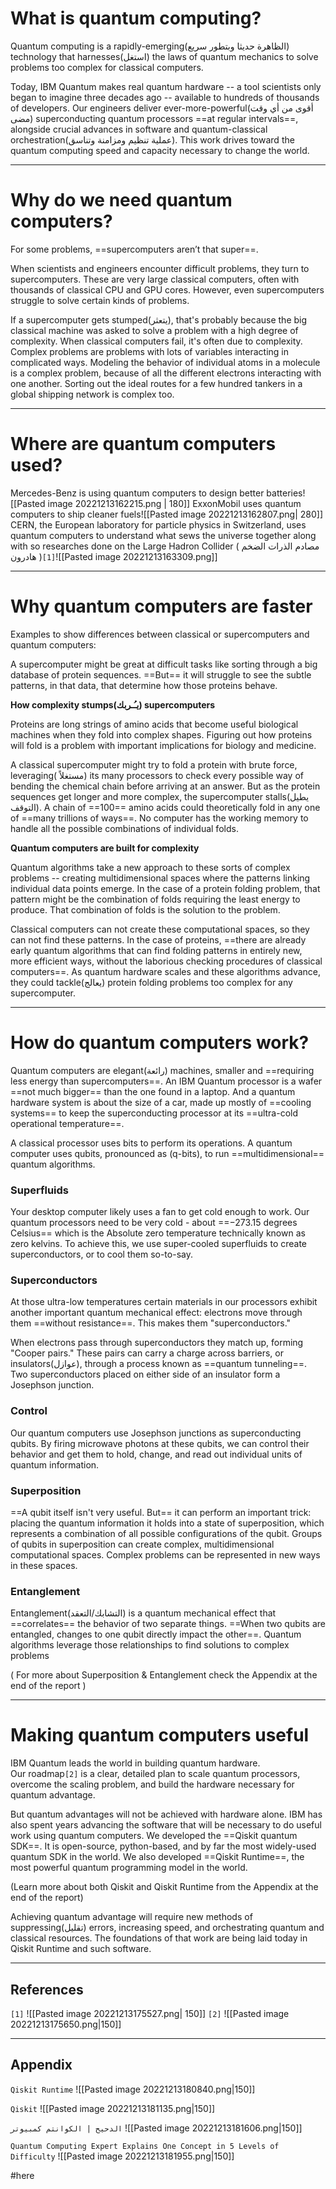 # What is quantum computing?

Quantum computing is a rapidly-emerging(الظاهرة حديثا وبتطور سريع) technology that harnesses(استغل) the laws of quantum mechanics to solve problems too complex for classical computers. 

Today, IBM Quantum makes real quantum hardware -- a tool scientists only began to imagine three decades ago -- available to hundreds of thousands of developers. Our engineers deliver ever-more-powerful(أقوى من أي وقت مضى) superconducting quantum processors ==at regular intervals==, alongside crucial advances in software and quantum-classical orchestration(عملية تنظيم ومزامنة وتناسق). This work drives toward the quantum computing speed and capacity necessary to change the world.

---

# Why do we need quantum computers?

For some problems, ==supercomputers aren’t that super==.

When scientists and engineers encounter difficult problems, they turn to supercomputers. These are very large classical computers, often with thousands of classical CPU and GPU cores. However, even supercomputers struggle to solve certain kinds of problems.

If a supercomputer gets stumped(يتعثر), that's probably because the big classical machine was asked to solve a problem with a high degree of complexity. When classical computers fail, it's often due to complexity. Complex problems are problems with lots of variables interacting in complicated ways. Modeling the behavior of individual atoms in a molecule is a complex problem, because of all the different electrons interacting with one another. Sorting out the ideal routes for a few hundred tankers in a global shipping network is complex too.

---
# Where are quantum computers used?

Mercedes-Benz is using quantum computers to design better batteries![[Pasted image 20221213162215.png | 180]]
ExxonMobil uses quantum computers to ship cleaner fuels![[Pasted image 20221213162807.png| 280]]
CERN, the European laboratory for particle physics in Switzerland, uses quantum computers to understand what sews the universe together along with so researches done on the Large Hadron Collider ( مصادم الذرات الضخم هادرون )`[1]`![[Pasted image 20221213163309.png]]


---

# Why quantum computers are faster

Examples to show differences between classical or supercomputers and quantum computers:

A supercomputer might be great at difficult tasks like sorting through a big database of protein sequences. ==But== it will struggle to see the subtle patterns, in that data, that determine how those proteins behave.

**How complexity stumps(يـُـربك) supercomputers**

Proteins are long strings of amino acids that become useful biological machines when they fold into complex shapes. Figuring out how proteins will fold is a problem with important implications for biology and medicine. 

A classical supercomputer might try to fold a protein with brute force, leveraging( مستغلاً) its many processors to check every possible way of bending the chemical chain before arriving at an answer. But as the protein sequences get longer and more complex, the supercomputer stalls(يطيل التوقف). A chain of ==100== amino acids could theoretically fold in any one of ==many trillions of ways==. No computer has the working memory to handle all the possible combinations of individual folds.

**Quantum computers are built for complexity**

Quantum algorithms take a new approach to these sorts of complex problems -- creating multidimensional spaces where the patterns linking individual data points emerge. In the case of a protein folding problem, that pattern might be the combination of folds requiring the least energy to produce. That combination of folds is the solution to the problem.

Classical computers can not create these computational spaces, so they can not find these patterns. In the case of proteins, ==there are already early quantum algorithms that can find folding patterns in entirely new, more efficient ways, without the laborious checking procedures of classical computers==. As quantum hardware scales and these algorithms advance, they could tackle(يعالج) protein folding problems too complex for any supercomputer.

---

# How do quantum computers work?

Quantum computers are elegant(رائعة) machines, smaller and ==requiring less energy than supercomputers==. An IBM Quantum processor is a wafer ==not much bigger== than the one found in a laptop. And a quantum hardware system is about the size of a car, made up mostly of ==cooling systems== to keep the superconducting processor at its ==ultra-cold operational temperature==.

A classical processor uses bits to perform its operations. A quantum computer uses qubits, pronounced as (q-bits), to run ==multidimensional== quantum algorithms.

### **Superfluids**  
Your desktop computer likely uses a fan to get cold enough to work. Our quantum processors need to be very cold - about ==−273.15 degrees Celsius== which is the Absolute zero temperature technically known as zero kelvins. To achieve this, we use super-cooled superfluids to create superconductors, or to cool them so-to-say.

### **Superconductors**  
At those ultra-low temperatures certain materials in our processors exhibit another important quantum mechanical effect: electrons move through them ==without resistance==. This makes them "superconductors." 

When electrons pass through superconductors they match up, forming "Cooper pairs." These pairs can carry a charge across barriers, or insulators(عوازل), through a process known as ==quantum tunneling==. Two superconductors placed on either side of an insulator form a Josephson junction.

### **Control**  
Our quantum computers use Josephson junctions as superconducting qubits. By firing microwave photons at these qubits, we can control their behavior and get them to hold, change, and read out individual units of quantum information.

### **Superposition**  
==A qubit itself isn't very useful. But== it can perform an important trick: placing the quantum information it holds into a state of superposition, which represents a combination of all possible configurations of the qubit. Groups of qubits in superposition can create complex, multidimensional computational spaces. Complex problems can be represented in new ways in these spaces.

### **Entanglement**  
Entanglement(التشابك/التعقد) is a quantum mechanical effect that ==correlates== the behavior of two separate things. ==When two qubits are entangled, changes to one qubit directly impact the other==. Quantum algorithms leverage those relationships to find solutions to complex problems

( For more about Superposition & Entanglement check the Appendix at the end of the report )

---

# Making quantum computers useful

IBM Quantum leads the world in building quantum hardware. Our roadmap`[2]` is a clear, detailed plan to scale quantum processors, overcome the scaling problem, and build the hardware necessary for quantum advantage.

But quantum advantages will not be achieved with hardware alone. IBM has also spent years advancing the software that will be necessary to do useful work using quantum computers. We developed the ==Qiskit quantum SDK==. It is open-source, python-based, and by far the most widely-used quantum SDK in the world. We also developed ==Qiskit Runtime==, the most powerful quantum programming model in the world. 

(Learn more about both Qiskit and Qiskit Runtime from the Appendix at the end of the report)

Achieving quantum advantage will require new methods of suppressing(تقليل) errors, increasing speed, and orchestrating quantum and classical resources. The foundations of that work are being laid today in Qiskit Runtime and such software.

---

## **References**
`[1]` 
![[Pasted image 20221213175527.png| 150]]
`[2]`
![[Pasted image 20221213175650.png|150]]

---
## **Appendix**

`Qiskit Runtime`
![[Pasted image 20221213180840.png|150]]

`Qiskit`
![[Pasted image 20221213181135.png|150]]

`الدحيح | الكوانتم كمبيوتر`
![[Pasted image 20221213181606.png|150]]

`Quantum Computing Expert Explains One Concept in 5 Levels of Difficulty`
![[Pasted image 20221213181955.png|150]]



#here 